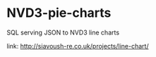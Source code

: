 # NVD3-pie-charts
SQL serving JSON to NVD3 line charts

link: http://siavoush-re.co.uk/projects/line-chart/